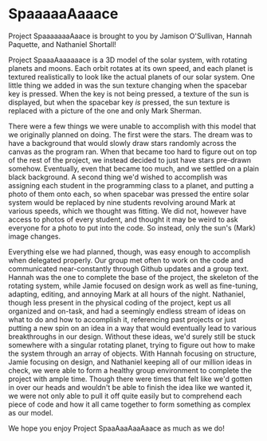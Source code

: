 # SpaaaaaAaaace

Project SpaaaaaaaAaace is brought to you by Jamison O'Sullivan, Hannah Paquette, and Nathaniel Shortall!

Project SpaaaAaaaaaace is a 3D model of the solar system, with rotating planets and moons. Each orbit rotates at its own speed, and each planet is textured realistically to look like the actual planets of our solar system. One little thing we added in was the sun texture changing when the spacebar key is pressed. When the key is not being pressed, a texture of the sun is displayed, but when the spacebar key *is* pressed, the sun texture is replaced with a picture of the one and only Mark Sherman.

There were a few things we were unable to accomplish with this model that we originally planned on doing. The first were the stars. The dream was to have a background that would slowly draw stars randomly across the canvas as the program ran. When that became too hard to figure out on top of the rest of the project, we instead decided to just have stars pre-drawn somehow. Eventually, even that became too much, and we settled on a plain black background. A second thing we'd wished to accomplish was assigning each student in the programming class to a planet, and putting a photo of them onto each, so when spacebar was pressed the entire solar system would be replaced by nine students revolving around Mark at various speeds, which we thought was fitting. We did not, however have access to photos of every student, and thought it may be weird to ask everyone for a photo to put into the code. So instead, only the sun's (Mark) image changes.

Everything else we had planned, though, was easy enough to accomplish when delegated properly. Our group met often to work on the code and communicated near-constantly through Github updates and a group text. Hannah was the one to complete the base of the project, the skeleton of the rotating system, while Jamie focused on design work as well as fine-tuning, adapting, editing, and annoying Mark at all hours of the night. Nathaniel, though less present in the physical coding of the project, kept us all organized and on-task, and had a seemingly endless stream of ideas on what to do and how to accomplish it, referencing past projects or just putting a new spin on an idea in a way that would eventually lead to various breakthroughs in our design. Without these ideas, we'd surely still be stuck somewhere with a singular rotating planet, trying to figure out how to make the system through an array of objects. With Hannah focusing on structure, Jamie focusing on design, and Nathaniel keeping all of our million ideas in check, we were able to form a healthy group environment to complete the project with ample time. Though there were times that felt like we'd gotten in over our heads and wouldn't be able to finish the idea like we wanted it, we were not only able to pull it off quite easily but to comprehend each piece of code and how it all came together to form something as complex as our model.

We hope you enjoy Project SpaaAaaAaaAaace as much as we do!
